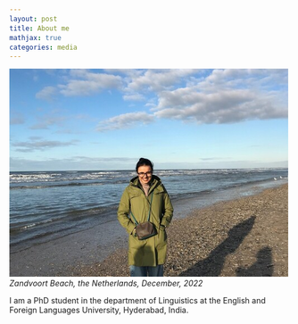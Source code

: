 ```yaml
---
layout: post
title: About me
mathjax: true
categories: media
---
```


![Netherlands](website_profile.jpg)
*Zandvoort Beach, the Netherlands, December, 2022*

I am a PhD student in the department of Linguistics at the English and Foreign Languages University, Hyderabad, India. 
